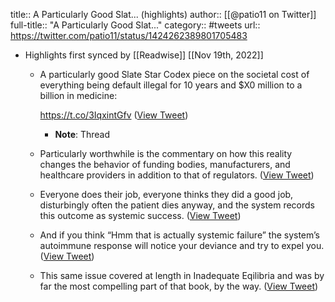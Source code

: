 title:: A Particularly Good Slat... (highlights)
author:: [[@patio11 on Twitter]]
full-title:: "A Particularly Good Slat..."
category:: #tweets
url:: https://twitter.com/patio11/status/1424262389801705483

- Highlights first synced by [[Readwise]] [[Nov 19th, 2022]]
	- A particularly good Slate Star Codex piece on the societal cost of everything being default illegal for 10 years and $X0 million to a billion in medicine:
	  
	  https://t.co/3IqxintGfv ([View Tweet](https://twitter.com/patio11/status/1424262389801705483))
		- **Note**: Thread
	- Particularly worthwhile is the commentary on how this reality changes the behavior of funding bodies, manufacturers, and healthcare providers in addition to that of regulators. ([View Tweet](https://twitter.com/patio11/status/1424263185855442944))
	- Everyone does their job, everyone thinks they did a good job, disturbingly often the patient dies anyway, and the system records this outcome as systemic success. ([View Tweet](https://twitter.com/patio11/status/1424263413564198917))
	- And if you think “Hmm that is actually systemic failure” the system’s autoimmune response will notice your deviance and try to expel you. ([View Tweet](https://twitter.com/patio11/status/1424263623015211017))
	- This same issue covered at length in Inadequate Eqilibria and was by far the most compelling part of that book, by the way. ([View Tweet](https://twitter.com/patio11/status/1424264436391366662))
